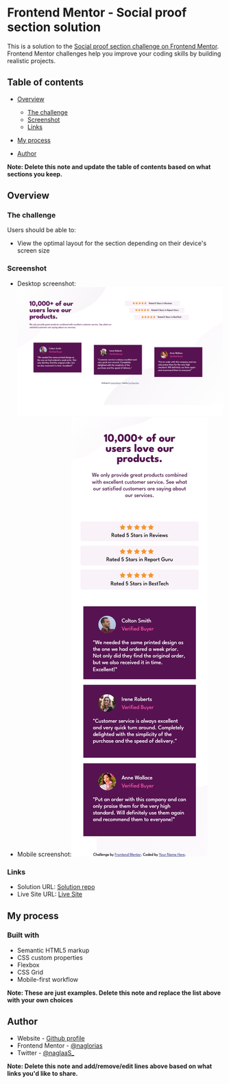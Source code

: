 # Frontend Mentor - Social proof section solution

This is a solution to the [Social proof section challenge on Frontend Mentor](https://www.frontendmentor.io/challenges/social-proof-section-6e0qTv_bA). Frontend Mentor challenges help you improve your coding skills by building realistic projects. 

## Table of contents

- [Overview](#overview)
  - [The challenge](#the-challenge)
  - [Screenshot](#screenshot)
  - [Links](#links)
- [My process](#my-process)
 
- [Author](#author)


**Note: Delete this note and update the table of contents based on what sections you keep.**

## Overview

### The challenge

Users should be able to:

- View the optimal layout for the section depending on their device's screen size

### Screenshot

- Desktop screenshot:![](./images/desktop-scrn-version.jpeg)
- Mobile screenshot:![](./images/mobile-scrn-version.jpeg)



### Links

- Solution URL: [Solution repo](https://github.com/naglorias/social-proof-section.git)
- Live Site URL: [Live Site](https://naglorias.github.io/social-proof-section/)

## My process

### Built with

- Semantic HTML5 markup
- CSS custom properties
- Flexbox
- CSS Grid
- Mobile-first workflow


**Note: These are just examples. Delete this note and replace the list above with your own choices**


## Author

- Website - [Github profile](https://github.com/naglorias)
- Frontend Mentor - [@naglorias](https://www.frontendmentor.io/profile/naglorias)
- Twitter - [@naglaaS_](https://twitter.com/naglaaS_)

**Note: Delete this note and add/remove/edit lines above based on what links you'd like to share.**
